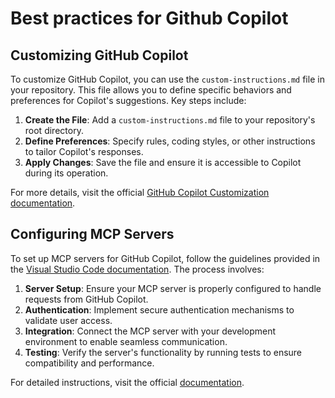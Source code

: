 # Best practices for Github Copilot

## Customizing GitHub Copilot

To customize GitHub Copilot, you can use the `custom-instructions.md` file in your repository. This file allows you to define specific behaviors and preferences for Copilot's suggestions. Key steps include:

1. **Create the File**: Add a `custom-instructions.md` file to your repository's root directory.
2. **Define Preferences**: Specify rules, coding styles, or other instructions to tailor Copilot's responses.
3. **Apply Changes**: Save the file and ensure it is accessible to Copilot during its operation.

For more details, visit the official [GitHub Copilot Customization documentation](https://code.visualstudio.com/docs/copilot/copilot-customization).

## Configuring MCP Servers

To set up MCP servers for GitHub Copilot, follow the guidelines provided in the [Visual Studio Code documentation](https://code.visualstudio.com/docs/copilot/chat/mcp-servers). The process involves:

1. **Server Setup**: Ensure your MCP server is properly configured to handle requests from GitHub Copilot.
2. **Authentication**: Implement secure authentication mechanisms to validate user access.
3. **Integration**: Connect the MCP server with your development environment to enable seamless communication.
4. **Testing**: Verify the server's functionality by running tests to ensure compatibility and performance.

For detailed instructions, visit the official [documentation](https://code.visualstudio.com/docs/copilot/chat/mcp-servers).